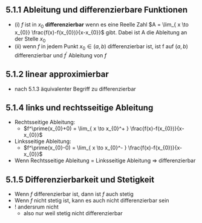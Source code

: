 ## 5.1.1 Ableitung und differenzierbare Funktionen
- (i) $f$ ist in $x_{0}$ **differenzierbar** wenn es eine Reelle Zahl $A = \lim_{ x \to x_{0}} \frac{f(x)-f(x_{0})}{x-x_{0}}$ gibt. Dabei ist A die Ableitung an der Stelle $x_{0}$
- (ii) wenn $f$ in jedem Punkt $x_{0} \in (a,b)$ differenzierbar ist, ist f auf $(a,b)$ differenzierbar und $f^\prime$ Ableitung von $f$
## 5.1.2 linear approximierbar
- nach 5.1.3 äquivalenter Begriff zu differenzierbar
## 5.1.4 links und rechtsseitige Ableitung
- Rechtsseitige Ableitung:
	- $f^\prime(x_{0}+0) = \lim_{ x \to x_{0}^+ } \frac{f(x)-f(x_{0})}{x-x_{0}}$
-  Linksseitige Ableitung:
	- $f^\prime(x_{0}-0) = \lim_{ x \to x_{0}^- } \frac{f(x)-f(x_{0})}{x-x_{0}}$
- Wenn Rechtsseitige Ableitung = Linksseitige Ableitung $\Rightarrow$ differenzierbar
## 5.1.5  Differenzierbarkeit und Stetigkeit
- Wenn $f$ differenzierbar ist, dann ist $f$ auch stetig
- Wenn $f$ nicht stetig ist, kann es auch nicht differenzierbar sein
- ! andersrum nicht 
	- also nur weil stetig nicht differenzierbar